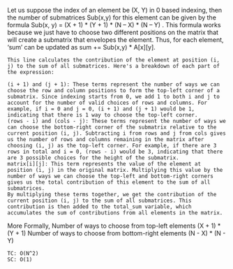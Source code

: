 Let us suppose the index of an element be (X, Y) in 0 based indexing, then the number of submatrices Sub(x,y) for this
element can be given by the formula Sub(x, y) = (X + 1) * (Y + 1) * (N – X) * (N – Y) . This formula works because we
just have to choose two different positions on the matrix that will create a submatrix that envelopes the element. Thus,
for each element, ‘sum’ can be updated as sum += Sub(x,y) * A[x][y].

    This line calculates the contribution of the element at position (i, j) to the sum of all submatrices. Here's a breakdown of each part of the expression:
    
    (i + 1) and (j + 1): These terms represent the number of ways we can choose the row and column positions to form the top-left corner of a submatrix. Since indexing starts from 0, we add 1 to both i and j to account for the number of valid choices of rows and columns. For example, if i = 0 and j = 0, (i + 1) and (j + 1) would be 1, indicating that there is 1 way to choose the top-left corner.
    (rows - i) and (cols - j): These terms represent the number of ways we can choose the bottom-right corner of the submatrix relative to the current position (i, j). Subtracting i from rows and j from cols gives us the number of rows and columns remaining in the matrix after choosing (i, j) as the top-left corner. For example, if there are 3 rows in total and i = 0, (rows - i) would be 3, indicating that there are 3 possible choices for the height of the submatrix.
    matrix[i][j]: This term represents the value of the element at position (i, j) in the original matrix. Multiplying this value by the number of ways we can choose the top-left and bottom-right corners gives us the total contribution of this element to the sum of all submatrices.
    By multiplying these terms together, we get the contribution of the current position (i, j) to the sum of all submatrices. This contribution is then added to the total_sum variable, which accumulates the sum of contributions from all elements in the matrix.

More Formally, Number of ways to choose from top-left elements (X + 1) * (Y + 1)
Number of ways to choose from bottom-right elements (N - X) * (N - Y)

    TC: O(N^2)
    SC: O(1)